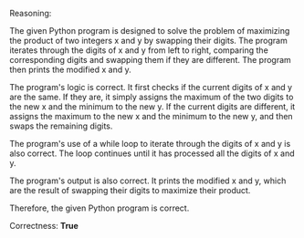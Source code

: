 Reasoning:

The given Python program is designed to solve the problem of maximizing the product of two integers x and y by swapping their digits. The program iterates through the digits of x and y from left to right, comparing the corresponding digits and swapping them if they are different. The program then prints the modified x and y.

The program's logic is correct. It first checks if the current digits of x and y are the same. If they are, it simply assigns the maximum of the two digits to the new x and the minimum to the new y. If the current digits are different, it assigns the maximum to the new x and the minimum to the new y, and then swaps the remaining digits.

The program's use of a while loop to iterate through the digits of x and y is also correct. The loop continues until it has processed all the digits of x and y.

The program's output is also correct. It prints the modified x and y, which are the result of swapping their digits to maximize their product.

Therefore, the given Python program is correct.

Correctness: **True**